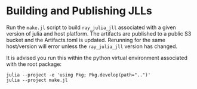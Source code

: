 # Building and Publishing JLLs

Run the `make.jl` script to build `ray_julia_jll` associated with a given version of julia and host platform.
The artifacts are published to a public S3 bucket and the Artifacts.toml is updated.
Rerunning for the same host/version will error unless the `ray_julia_jll` version has changed.

It is advised you run this within the python virtual environment associated with the root package:
```
julia --project -e 'using Pkg; Pkg.develop(path="..")'
julia --project make.jl
```
